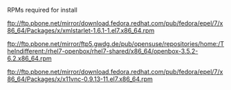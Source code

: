 RPMs required for install


ftp://ftp.pbone.net/mirror/download.fedora.redhat.com/pub/fedora/epel/7/x86_64/Packages/x/xmlstarlet-1.6.1-1.el7.x86_64.rpm

ftp://ftp.pbone.net/mirror/ftp5.gwdg.de/pub/opensuse/repositories/home:/TheIndifferent:/rhel7-openbox/rhel7-shared/x86_64/openbox-3.5.2-6.2.x86_64.rpm

ftp://ftp.pbone.net/mirror/download.fedora.redhat.com/pub/fedora/epel/7/x86_64/Packages/x/x11vnc-0.9.13-11.el7.x86_64.rpm

